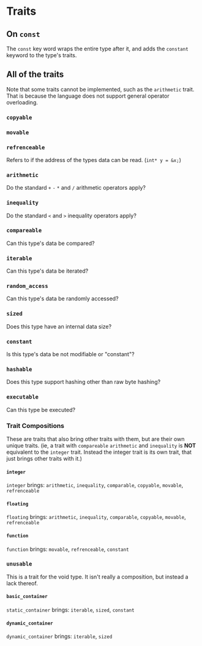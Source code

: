 # Traits

## On `const`

The `const` key word wraps the entire type after it, and adds the `constant` keyword to the type's traits.


## All of the traits
Note that some traits cannot be implemented, such as the `arithmetic` trait. That is because the language does not support general operator overloading.

### `copyable`

### `movable`

### `refrenceable`
Refers to if the address of the types data can be read. (`int* y = &x;`)

### `arithmetic`
Do the standard `+` `-` `*` and `/` arithmetic operators apply?

### `inequality`
Do the standard `<` and `>` inequality operators apply?

### `compareable`
Can this type's data be compared?

### `iterable`
Can this type's data be iterated?

### `random_access`
Can this type's data be randomly accessed?

### `sized`
Does this type have an internal data size?

### `constant`
Is this type's data be not modifiable or "constant"?

### `hashable`
Does this type support hashing other than raw byte hashing?

### `executable`
Can this type be executed?


### Trait Compositions
These are traits that also bring other traits with them, but are their own unique traits. (ie, a trait with `compareable` `arithmetic` and `inequality` is **NOT** equivalent to the `integer` trait. Instead the integer trait is its own trait, that just brings other traits with it.)

#### `integer`
`integer` brings: `arithmetic`, `inequality`, `comparable`, `copyable`, `movable`, `refrenceable`

#### `floating`
`floating` brings: `arithmetic`, `inequality`, `comparable`, `copyable`, `movable`, `refrenceable`

#### `function`
`function` brings: `movable`, `refrenceable`, `constant`

### `unusable`
This is a trait for the void type. It isn't really a composition, but instead a lack thereof.

#### `basic_container`
`static_container` brings: `iterable`, `sized`, `constant`

#### `dynamic_container`
`dynamic_container` brings: `iterable`, `sized`





